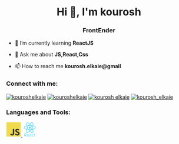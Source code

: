 <h1 align="center">Hi 👋, I'm kourosh</h1>
<h3 align="center">FrontEnder</h3>

- 🌱 I’m currently learning **ReactJS**

- 💬 Ask me about **JS,React,Css**

- 📫 How to reach me **kourosh.elkaie@gmail**

<h3 align="left">Connect with me:</h3>
<p align="left">
<a href="https://codepen.io/kouroshelkaie" target="blank"><img align="center" src="https://raw.githubusercontent.com/rahuldkjain/github-profile-readme-generator/master/src/images/icons/Social/codepen.svg" alt="kouroshelkaie" height="30" width="40" /></a>
<a href="https://twitter.com/kouroshelkaie" target="blank"><img align="center" src="https://raw.githubusercontent.com/rahuldkjain/github-profile-readme-generator/master/src/images/icons/Social/twitter.svg" alt="kouroshelkaie" height="30" width="40" /></a>
<a href="https://linkedin.com/in/kourosh elkaie" target="blank"><img align="center" src="https://raw.githubusercontent.com/rahuldkjain/github-profile-readme-generator/master/src/images/icons/Social/linked-in-alt.svg" alt="kourosh elkaie" height="30" width="40" /></a>
<a href="https://instagram.com/kourosh_elkaie" target="blank"><img align="center" src="https://raw.githubusercontent.com/rahuldkjain/github-profile-readme-generator/master/src/images/icons/Social/instagram.svg" alt="kourosh_elkaie" height="30" width="40" /></a>
</p>

<h3 align="left">Languages and Tools:</h3>
<p align="left"> <a href="https://developer.mozilla.org/en-US/docs/Web/JavaScript" target="_blank" rel="noreferrer"> <img src="https://raw.githubusercontent.com/devicons/devicon/master/icons/javascript/javascript-original.svg" alt="javascript" width="40" height="40"/> </a> <a href="https://reactjs.org/" target="_blank" rel="noreferrer"> <img src="https://raw.githubusercontent.com/devicons/devicon/master/icons/react/react-original-wordmark.svg" alt="react" width="40" height="40"/> </a> </p>
